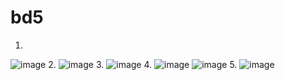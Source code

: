 # bd5
1.
![image](https://github.com/user-attachments/assets/8cd51852-1d8d-454e-80b5-29b0a252c77b)
2.
![image](https://github.com/user-attachments/assets/bd821dfb-3dab-4700-b779-b6682199c182)
3.
![image](https://github.com/user-attachments/assets/eb9c0e09-5a5b-4c03-9b59-00c4129291be)
4.
![image](https://github.com/user-attachments/assets/63971408-313f-43bd-9b8a-62cf163fd3f0)
![image](https://github.com/user-attachments/assets/ba275f36-7bca-4ce1-8ac4-8d19b0a0d22d)
5.
![image](https://github.com/user-attachments/assets/2801506e-3d0c-4714-80cd-21a6015c0060)
